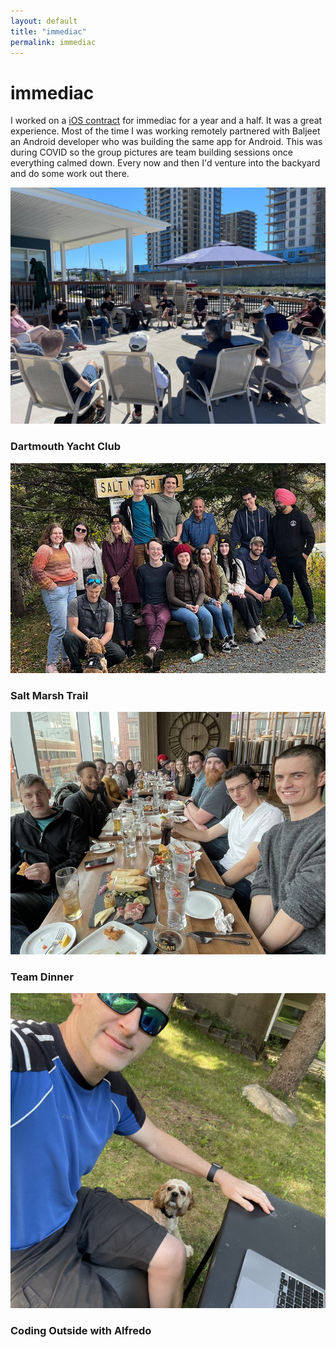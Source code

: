 ```yaml
---
layout: default
title: "immediac"
permalink: immediac
---
```


<div class="row pb-3">

  <h1>immediac</h1>

  <p>I worked on a  <a href="/dwellify" target="blank">iOS contract</a> for immediac for a year and a half. It was a great experience. Most of the time I was working remotely partnered with Baljeet an Android developer who was building the same app for Android. This was during COVID so the group pictures are team building sessions once everything calmed down. Every now and then I'd venture into the backyard and do some work out there.</p>

</div>

<div class="row ">

<div class="col">
    <img src="/public/immediac/immediac4_yacht_club.jpeg" alt="Your Image" class="img-thumbnail">
    <h3>Dartmouth Yacht Club</h3>
  </div>
  </div>


<div class="row">
  <div class="col">
    <img src="/public/immediac/immediac_salt_marsh.jpeg" alt="Your Image" class="img-thumbnail">
    <h3>Salt Marsh Trail</h3>
  </div>
  </div>

<div class="row">
  <div class="col">
    <img src="/public/immediac/immediac5_dinner.jpeg" alt="Your Image" class="img-thumbnail">
    <h3>Team Dinner</h3>
  </div>
  </div>

<div class="row">
  <div class="col">
    <img src="/public/immediac/Aaron_alfred.jpeg" alt="Your Image" class="img-thumbnail w-50">
    <h3>Coding Outside with Alfredo</h3>
  </div>

</div>
